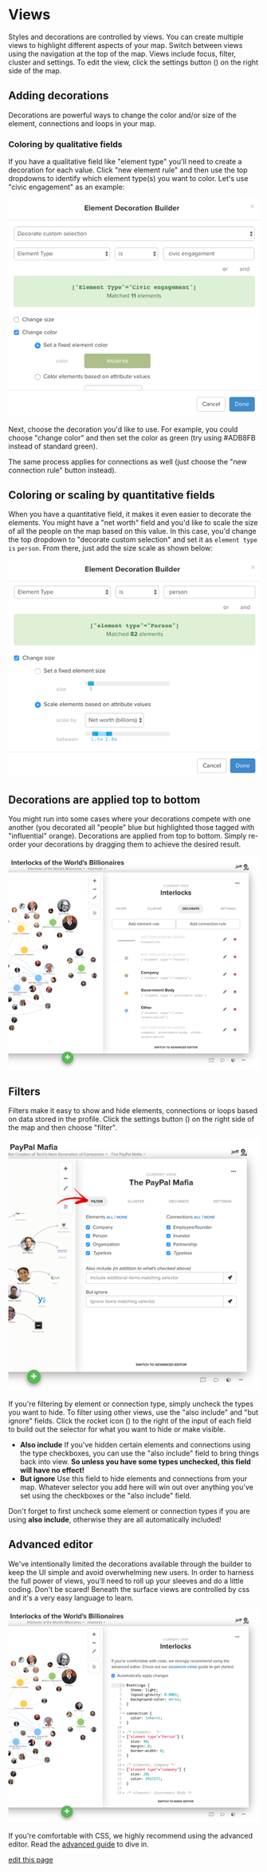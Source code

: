 # Views

Styles and decorations are controlled by views. You can create multiple views to highlight different aspects of your map. Switch between views using the navigation at the top of the map. Views include focus, filter, cluster and settings. To edit the view, click the settings button (<i class="fa fa-sliders fa-rotate-270"></i>) on the right side of the map.

## Adding decorations

Decorations are powerful ways to change the color and/or size of the element, connections and loops in your map.

### Coloring by qualitative fields

If you have a qualitative field like "element type" you'll need to create a decoration for each value. Click "new element rule" and then use the top dropdowns to identify which element type(s) you want to color. Let's use "civic engagement" as an example:

<img src="../images/introduction-decorate.png" alt="element decoration builder">

Next, choose the decoration you'd like to use. For example, you could choose "change color" and then set the color as green (try using #ADB8FB instead of standard green).

The same process applies for connections as well (just choose the "new connection rule" button instead).

## Coloring or scaling by quantitative fields

When you have a quantitative field, it makes it even easier to decorate the elements. You might have a "net worth" field and you'd like to scale the size of all the people on the map based on this value. In this case, you'd change the top dropdown to "decorate custom selection" and set it as `element type` `is` `person`. From there, just add the size scale as shown below:

![quantitative scale](/images/quantitative-scale.png)

## Decorations are applied top to bottom

You might run into some cases where your decorations compete with one another (you decorated all "people" blue but highlighted those tagged with "influential" orange). Decorations are applied from top to bottom. Simply re-order your decorations by dragging them to achieve the desired result.

<img src="../images/decoration-order.png" class="plain">

## Filters

Filters make it easy to show and hide elements, connections or loops based on data stored in the profile. Click the settings button (<i class="fa fa-sliders"></i>) on the right side of the map and then choose "filter".

![filter](../images/filter.png)

If you're filtering by element or connection type, simply uncheck the types you want to hide. To filter using other views, use the "also include" and "but ignore" fields. Click the rocket icon (<i class="fa fa-rocket"></i>) to the right of the input of each field to build out the selector for what you want to hide or make visible.

* **Also include** If you've hidden certain elements and connections using the type checkboxes, you can use the "also include" field to bring things back into view. **So unless you have some types unchecked, this field will have no effect!**
* **But ignore** Use this field to hide elements and connections from your map. Whatever selector you add here will win out over anything you've set using the checkboxes or the "also include" field.

<p class="alert alert-danger">
  Don't forget to first uncheck some element or connection types if you are using <strong>also include</strong>, otherwise they are all automatically included!
</p>

## Advanced editor

We've intentionally limited the decorations available through the builder to keep the UI simple
and avoid overwhelming new users. In order to harness the full power of views, you'll need to roll up your sleeves and do a little coding. Don't be scared! Beneath the surface views are controlled by css and it's a very easy language to learn.

![default view](/images/advanced-editor.png)

If you're comfortable with CSS, we highly recommend using the advanced editor. Read the [advanced  guide](/views-advanced.md) to dive in.

<span class="edit-link"><a href="https://github.com/kumu/docs/blob/master/guides/views.md" target="_blank"><i class="fa fa-github"></i> edit this page</a></span>
